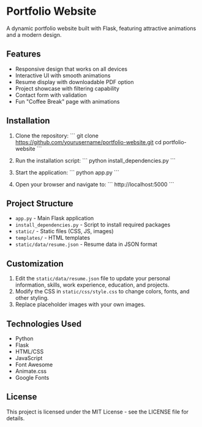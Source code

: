 # Portfolio Website

A dynamic portfolio website built with Flask, featuring attractive animations and a modern design.

## Features

- Responsive design that works on all devices
- Interactive UI with smooth animations
- Resume display with downloadable PDF option
- Project showcase with filtering capability
- Contact form with validation
- Fun "Coffee Break" page with animations

## Installation

1. Clone the repository:
   \`\`\`
   git clone https://github.com/yourusername/portfolio-website.git
   cd portfolio-website
   \`\`\`

2. Run the installation script:
   \`\`\`
   python install_dependencies.py
   \`\`\`

3. Start the application:
   \`\`\`
   python app.py
   \`\`\`

4. Open your browser and navigate to:
   \`\`\`
   http://localhost:5000
   \`\`\`

## Project Structure

- `app.py` - Main Flask application
- `install_dependencies.py` - Script to install required packages
- `static/` - Static files (CSS, JS, images)
- `templates/` - HTML templates
- `static/data/resume.json` - Resume data in JSON format

## Customization

1. Edit the `static/data/resume.json` file to update your personal information, skills, work experience, education, and projects.
2. Modify the CSS in `static/css/style.css` to change colors, fonts, and other styling.
3. Replace placeholder images with your own images.

## Technologies Used

- Python
- Flask
- HTML/CSS
- JavaScript
- Font Awesome
- Animate.css
- Google Fonts

## License

This project is licensed under the MIT License - see the LICENSE file for details.
